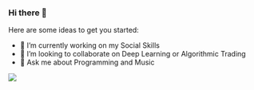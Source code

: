 ### Hi there 👋



Here are some ideas to get you started:

- 🔭 I’m currently working on my Social Skills
- 👯 I’m looking to collaborate on Deep Learning or Algorithmic Trading
- 💬 Ask me about Programming and Music

<img src="https://github-readme-stats.vercel.app/api?username=anubhavsingh10">




